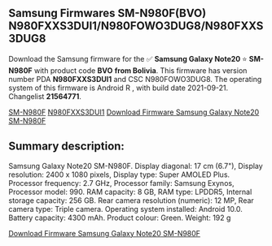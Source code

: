 <h2>Samsung Firmwares SM-N980F(BVO) N980FXXS3DUI1/N980FOWO3DUG8/N980FXXS3DUG8</h2>
Download the Samsung firmware for the ✅ <strong>Samsung Galaxy Note20 </strong> ⭐ <strong>SM-N980F</strong> with product code <strong>BVO</strong> <strong> from Bolivia</strong>. This firmware has version number PDA <strong>N980FXXS3DUI1</strong> and CSC N980FOWO3DUG8. The operating system of this firmware is Android R , with build date 2021-09-21. Changelist <strong>21564771</strong>.


[SM-N980F](https://samfirm.shop/samsung/model/SM-N980F)
[N980FXXS3DUI1](https://samfirm.shop/samsung/pda/N980FXXS3DUI1)
[Download Firmware Samsung Galaxy Note20 SM-N980F](https://samfirm.shop/samsung/firmware/457829)
<h2>Summary description:</h2>
<p>Samsung Galaxy Note20 SM-N980F. Display diagonal: 17 cm (6.7"), Display resolution: 2400 x 1080 pixels, Display type: Super AMOLED Plus. Processor frequency: 2.7 GHz, Processor family: Samsung Exynos, Processor model: 990. RAM capacity: 8 GB, RAM type: LPDDR5, Internal storage capacity: 256 GB. Rear camera resolution (numeric): 12 MP, Rear camera type: Triple camera. Operating system installed: Android 10.0. Battery capacity: 4300 mAh. Product colour: Green. Weight: 192 g</p>


[Download Firmware Samsung Galaxy Note20 SM-N980F](https://samfirm.shop/samsung/firmware/457829)
